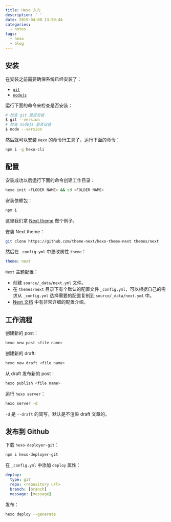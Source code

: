 ```yaml
---
title: Hexo 入门
description: ' '
date: 2019-04-08 13:50:44
categories:
  - notes
tags:
  - hexo
  - blog
---
```


## 安装

在安装之前需要确保系统已经安装了：

- [`git`](https://git-scm.com/)
- [`nodejs`](https://nodejs.org/zh-cn/)

运行下面的命令来检查是否安装：

```bash
# 检查 git 是否安装
$ git --version
# 检查 nodejs 是否安装
$ node --version
```

然后就可以安装 `Hexo` 的命令行工具了，运行下面的命令：

```bash
npm i -g hexo-cli
```

## 配置

安装成功以后运行下面的命令创建工作目录：

```bash
hexo init <FLODER NAME> && cd <FOLDER NAME>
```

安装依赖包：

```bash
npm i
```

这里我们拿 [Next theme](https://theme-next.org/) 做个例子。

安装 Next theme：

```bash
git clone https://github.com/theme-next/hexo-theme-next themes/next
```

然后在 `_config.yml` 中更改属性 `theme`：

```yml
theme: next
```

`Next` 主题配置：

- 创建 `source/_data/next.yml` 文件。
- 在 `themes/next` 目录下有个默认的配置文件 `_config.yml`，可以根据自己的需求从 `_config.yml` 选择需要的配置复制到 `source/_data/next.yml` 中。
- [Next 文档](https://theme-next.org/docs/getting-started/) 中有非常详细的配置介绍。

## 工作流程

创建新的 post：

```bash
hexo new post <file name>
```

创建新的 draft:

```bash
hexo new draft <file name>
```

从 draft 发布新的 post：

```bash
hexo publish <file name>
```

运行 `hexo server`：

```bash
hexo server -d
```

`-d` 是 `--draft` 的简写，默认是不渲染 draft 文章的。

## 发布到 Github

下载 `hexo-deployer-git`：

```bash
npm i hexo-deployer-git
```

在 `_config.yml` 中添加 `deploy` 属性：

```yml
deploy:
  type: git
  repo: <repository url>
  branch: [branch]
  message: [message]
```

发布：

```bash
hexo deploy --generate
```
